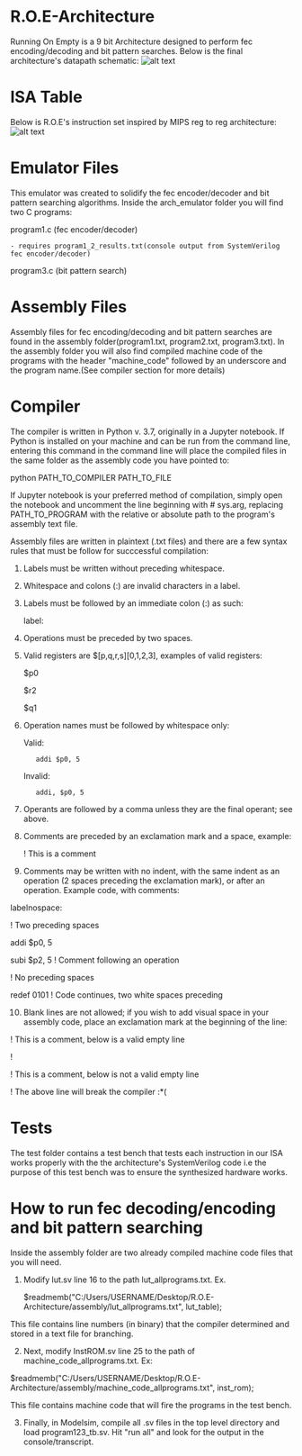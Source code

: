 # R.O.E-Architecture
Running On Empty is a 9 bit Architecture designed to perform fec encoding/decoding and bit pattern searches. Below is the final architecture's datapath schematic:
![alt text](https://raw.githubusercontent.com/tonikhd/R.O.E-Architecture/master/roearchv9.png)

# ISA Table
Below is R.O.E's instruction set inspired by MIPS reg to reg architecture:
![alt text](https://raw.githubusercontent.com/tonikhd/R.O.E-Architecture/master/isatable.PNG)

# Emulator Files
This emulator was created to solidify the fec encoder/decoder and bit pattern searching algorithms. Inside the arch_emulator folder you will find two C programs:
  
  program1.c (fec encoder/decoder)
  
    - requires program1_2_results.txt(console output from SystemVerilog fec encoder/decoder)  
  
  program3.c (bit pattern search)
    
# Assembly Files
Assembly files for fec encoding/decoding and bit pattern searches are found in the assembly folder(program1.txt, program2.txt, program3.txt). In the assembly folder you will also find compiled machine code of the programs with the header "machine_code" followed by an underscore and the program name.(See compiler section for more details)

# Compiler
The compiler is written in Python v. 3.7, originally in a Jupyter notebook. If Python is installed on your machine and can be run from the command line, entering this command in the command line will place the compiled files in the same folder as the assembly code you have pointed to:

python PATH_TO_COMPILER PATH_TO_FILE

If Jupyter notebook is your preferred method of compilation, simply open the notebook and uncomment the line beginning with # sys.arg, replacing PATH_TO_PROGRAM with the relative or absolute path to the program's assembly text file.

Assembly files are written in plaintext (.txt files) and there are a few syntax rules that must be follow for succcessful compilation:

1. Labels must be written without preceding whitespace.
2. Whitespace and colons (:) are invalid characters in a label.
3. Labels must be followed by an immediate colon (:) as such:

    label:
    
4. Operations must be preceded by two spaces.
5. Valid registers are $\[p,q,r,s]\[0,1,2,3], examples of valid registers:

    $p0
    
    $r2
    
    $q1
    
6. Operation names must be followed by whitespace only:

    Valid:
    
          addi $p0, 5
          
    Invalid:
    
          addi, $p0, 5
          
7. Operants are followed by a comma unless they are the final operant; see above.
8. Comments are preceded by an exclamation mark and a space, example:

    ! This is a comment
    
9. Comments may be written with no indent, with the same indent as an operation (2 spaces preceding the exclamation mark),
   or after an operation. Example code, with comments:
 
labelnospace:

  ! Two preceding spaces
  
  addi $p0, 5
  
  subi $p2, 5 ! Comment following an operation
  
! No preceding spaces

  redef 0101 ! Code continues, two white spaces preceding
  

10. Blank lines are not allowed; if you wish to add visual space in your assembly code, place an exclamation mark at the 
    beginning of the line:
    
! This is a comment, below is a valid empty line

!

! This is a comment, below is not a valid empty line


! The above line will break the compiler :*(





# Tests
The test folder contains a test bench that tests each instruction in our ISA works properly with the the architecture's SystemVerilog code i.e the purpose of this test bench was to ensure the synthesized hardware works.

# How to run fec decoding/encoding and bit pattern searching

Inside the assembly folder are two already compiled machine code files that you will need.

1. Modify lut.sv line 16 to the path lut_allprograms.txt. Ex.

     $readmemb("C:/Users/USERNAME/Desktop/R.O.E-Architecture/assembly/lut_allprograms.txt", lut_table);

This file contains line numbers (in binary) that the compiler determined and stored in a text file for branching.

2. Next, modify InstROM.sv line 25 to the path of machine_code_allprograms.txt. Ex:

  $readmemb("C:/Users/USERNAME/Desktop/R.O.E-Architecture/assembly/machine_code_allprograms.txt", inst_rom);

This file contains machine code that will fire the programs in the test bench.

3. Finally, in Modelsim, compile all .sv files in the top level directory and load program123_tb.sv. Hit "run all" and look for the output in the console/transcript.




